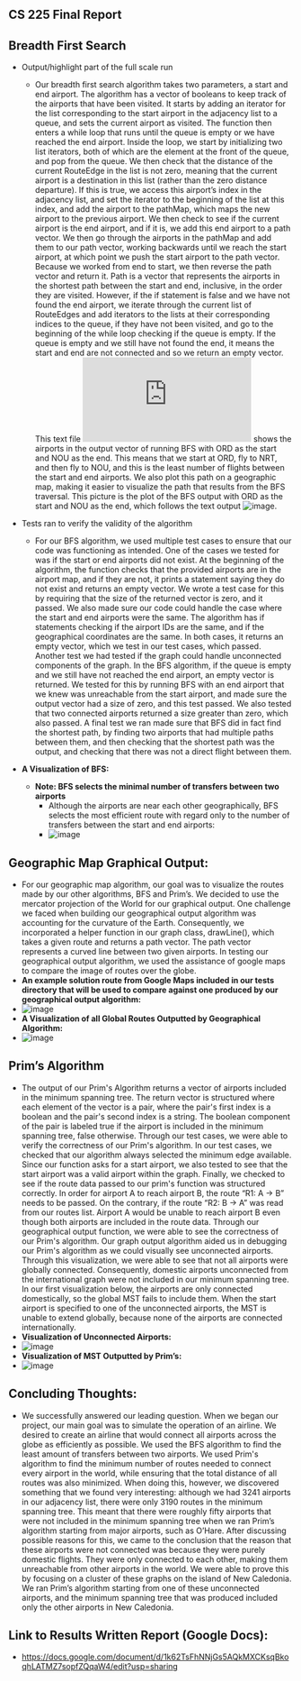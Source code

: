 ## CS 225 Final Report

## Breadth First Search
  - Output/highlight part of the full scale run
    - Our breadth first search algorithm takes two parameters, a start and end airport. The algorithm has a vector of booleans to keep track of the airports that have been visited. It starts by adding an iterator for the list corresponding to the start airport in the adjacency list to a queue, and sets the current airport as visited. The function then enters a while loop that runs until the queue is empty or we have reached the end airport. Inside the loop, we start by initializing two list iterators, both of which are the element at the front of the queue, and pop from the queue. We then check that the distance of the current RouteEdge in the list is not zero, meaning that the current airport is a destination in this list (rather than the zero distance departure). If this is true, we access this airport’s index in the adjacency list, and set the iterator to the beginning of the list at this index, and add the airport to the pathMap, which maps the new airport to the previous airport. We then check to see if the current airport is the end airport, and if it is, we add this end airport to a path vector. We then go through the airports in the pathMap and add them to our path vector, working backwards until we reach the start airport, at which point we push the start airport to the path vector. Because we worked from end to start, we then reverse the path vector and return it. Path is a vector that represents the airports in the shortest path between the start and end, inclusive, in the order they are visited. However, if the if statement is false and we have not found the end airport, we iterate through the current list of RouteEdges and add iterators to the lists at their corresponding indices to the queue, if they have not been visited, and go to the beginning of the while loop checking if the queue is empty. If the queue is empty and we still have not found the end, it means the start and end are not connected and so we return an empty vector. This text file ![image](https://github-dev.cs.illinois.edu/cs225-sp22/lboelke2-aosepek2-junryuf2-mstrac4/blob/main/tests/bfs1_output.txt) shows the airports in the output vector of running BFS with ORD as the start and NOU as the end. This means that we start at ORD, fly to NRT, and then fly to NOU, and this is the least number of flights between the start and end airports. We also plot this path on a geographic map, making it easier to visualize the path that results from the BFS traversal. This picture is the plot of the BFS output with ORD as the start and NOU as the end, which follows the text output 
![image](https://github-dev.cs.illinois.edu/cs225-sp22/lboelke2-aosepek2-junryuf2-mstrac4/blob/main/tests/bfs3.png). 
  - Tests ran to verify the validity of the algorithm
    - For our BFS algorithm, we used multiple test cases to ensure that our code was functioning as intended. One of the cases we tested for was if the start or end airports did not exist. At the beginning of the algorithm, the function checks that the provided airports are in the airport map, and if they are not, it prints a statement saying they do not exist and returns an empty vector. We wrote a test case for this by requiring that the size of the returned vector is zero, and it passed. We also made sure our code could handle the case where the start and end airports were the same. The algorithm has if statements checking if the airport IDs are the same, and if the geographical coordinates are the same. In both cases, it returns an empty vector, which we test in our test cases, which passed. Another test we had tested if the graph could handle unconnected components of the graph. In the BFS algorithm, if the queue is empty and we still have not reached the end airport, an empty vector is returned. We tested for this by running BFS with an end airport that we knew was unreachable from the start airport, and made sure the output vector had a size of zero, and this test passed. We also tested that two connected airports returned a size greater than zero, which also passed. A final test we ran made sure that BFS did in fact find the shortest path, by finding two airports that had multiple paths between them, and then checking that the shortest path was the output, and checking that there was not a direct flight between them.

  - **A Visualization of BFS:**
    - **Note: BFS selects the minimal number of transfers between two airports**
      - Although the airports are near each other geographically, BFS selects the most efficient route with regard only to the number of transfers between the start and end airports: 
      - ![image](https://github-dev.cs.illinois.edu/cs225-sp22/lboelke2-aosepek2-junryuf2-mstrac4/blob/main/tests/BFSeval.png)

## Geographic Map Graphical Output:
  - For our geographic map algorithm, our goal was to visualize the routes made by our other algorithms, BFS and Prim’s. We decided to use the mercator projection of the World for our  graphical output. One challenge we faced when building our geographical output algorithm was accounting for the curvature of the Earth. Consequently, we incorporated a helper function in our graph class, drawLine(), which takes a given route and returns a path vector. The path vector represents a curved line between two given airports. In testing our geographical output algorithm, we used the assistance of google maps to compare the image of routes over the globe. 
  - **An example solution route from Google Maps included in our tests directory that will be used to compare against one produced by our geographical output algorithm:**
  - ![image](https://github-dev.cs.illinois.edu/cs225-sp22/lboelke2-aosepek2-junryuf2-mstrac4/blob/main/GeographicSoln.png) 
  - **A Visualization of all Global Routes Outputted by Geographical Algorithm:** 
  - ![image](https://github-dev.cs.illinois.edu/cs225-sp22/lboelke2-aosepek2-junryuf2-mstrac4/blob/main/geographic_map_ALLROUTES.png) 



## Prim’s Algorithm
  - The output of our Prim's Algorithm returns a vector of airports included in the minimum spanning tree. The return vector is structured where each element of the vector is a    pair, where the pair's first index is a boolean and the pair's second index is a string. The boolean component of the pair is labeled true if the airport is included in the      minimum spanning tree, false otherwise. Through our test cases, we were able to verify the correctness of our Prim's algorithm. In our test cases, we checked that our            algorithm always selected the minimum edge available. Since our function asks for a start airport, we also tested to see that the start airport was a valid airport within the    graph. Finally, we checked to see if the route data passed to our prim's function was structured correctly. In order for airport A to reach airport B, the route “R1: A -> B”    needs to be passed. On the contrary, if the route “R2: B -> A” was read from our routes list. Airport A would be unable to reach airport B even though both airports are          included in the route data. Through our geographical output function, we were able to see the correctness of our Prim's algorithm. Our graph output algorithm aided us in        debugging our Prim's algorithm as we could visually see unconnected airports. Through this visualization, we were able to see that not all airports were globally connected.      Consequently, domestic airports unconnected from the international graph were not included in our minimum spanning tree. In our first visualization below, the airports are      only connected domestically, so the global MST fails to include them. When the start airport is specified to one of the unconnected airports, the MST is unable to extend        globally, because none of the airports are connected internationally. 
  - **Visualization of Unconnected Airports:** 
  - ![image](https://github-dev.cs.illinois.edu/cs225-sp22/lboelke2-aosepek2-junryuf2-mstrac4/blob/main/Unconnected.png)
  - **Visualization of MST Outputted by Prim’s:**
  - ![image](https://github-dev.cs.illinois.edu/cs225-sp22/lboelke2-aosepek2-junryuf2-mstrac4/blob/main/mst_output.png)

## Concluding Thoughts:
  - We successfully answered our leading question. When we began our project, our main goal was to simulate the operation of an airline. We desired to create an airline that would connect all airports across the globe as efficiently as possible.  We used the BFS algorithm to find the least amount of transfers between two airports. We used Prim's algorithm to find the minimum number of routes needed to connect every airport in the world, while ensuring that the total distance of all routes was also minimized. When doing this, however, we discovered something that we found very interesting: although we had 3241 airports in our adjacency list, there were only 3190 routes in the minimum spanning tree. This meant that there were roughly fifty airports that were not included in the minimum spanning tree when we ran Prim’s algorithm starting from major airports, such as O’Hare. After discussing possible reasons for this, we came to the conclusion that the reason that these airports were not connected was because they were purely domestic flights. They were only connected to each other, making them unreachable from other airports in the world. We were able to prove this by focusing on a cluster of these graphs on the island of New Caledonia. We ran Prim’s algorithm starting from one of these unconnected airports, and the minimum spanning tree that was produced included only the other airports in New Caledonia.
## Link to Results Written Report (Google Docs):
  - https://docs.google.com/document/d/1k62TsFhNNjGs5AQkMXCKsqBkoqhLATMZ7sopfZQqaW4/edit?usp=sharing

